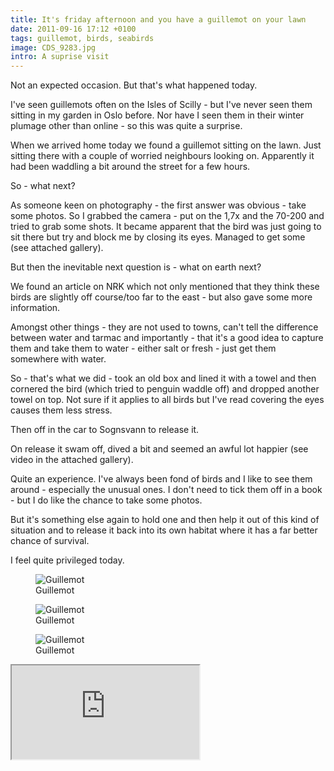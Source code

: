 ```yaml
---
title: It's friday afternoon and you have a guillemot on your lawn
date: 2011-09-16 17:12 +0100
tags: guillemot, birds, seabirds
image: CDS_9283.jpg
intro: A suprise visit
---
```


Not an expected occasion. But that's what happened today.

I've seen guillemots often on the Isles of Scilly - but I've never seen them sitting in my garden in Oslo before. Nor have I seen them in their winter plumage other than online - so this was quite a surprise.

When we arrived home today we found a guillemot sitting on the lawn. Just sitting there with a couple of worried neighbours looking on. Apparently it had been waddling a bit around the street for a few hours.

So - what next?

As someone keen on photography - the first answer was obvious - take some photos. So I grabbed the camera - put on the 1,7x and the 70-200 and tried to grab some shots. It became apparent that the bird was just going to sit there but try and block me by closing its eyes. Managed to get some (see attached gallery).

But then the inevitable next question is - what on earth next?

We found an article on NRK which not only mentioned that they think these birds are slightly off course/too far to the east - but also gave some more information.

Amongst other things - they are not used to towns, can't tell the difference between water and tarmac and importantly - that it's a good idea to capture them and take them to water - either salt or fresh - just get them somewhere with water.

So - that's what we did - took an old box and lined it with a towel and then cornered the bird (which tried to penguin waddle off) and dropped another towel on top. Not sure if it applies to all birds but I've read covering the eyes causes them less stress.

Then off in the car to Sognsvann to release it.

On release it swam off, dived a bit and seemed an awful lot happier (see video in the attached gallery).

Quite an experience. I've always been fond of birds and I like to see them around - especially the unusual ones. I don't need to tick them off in a book - but I do like the chance to take some photos.

But it's something else again to hold one and then help it out of this kind of situation and to release it back into its own habitat where it has a far better chance of survival.

I feel quite privileged today.

<figure class="figure w-100 text-center">
  <img class="figure-img img-fluid rounded" src="/images/posts/2011/09/CDS_9283.jpg" title="Guillemot" alt="Guillemot"/>
  <figcaption class="figure-caption">Guillemot</figcaption>
</figure>

<figure class="figure w-100 text-center">
  <img class="figure-img img-fluid rounded" src="/images/posts/2011/09/CDS_9284.jpg" title="Guillemot" alt="Guillemot"/>
  <figcaption class="figure-caption">Guillemot</figcaption>
</figure>

<figure class="figure w-100 text-center">
  <img class="figure-img img-fluid rounded" src="/images/posts/2011/09/CDS_9303.jpg" title="Guillemot" alt="Guillemot"/>
  <figcaption class="figure-caption">Guillemot</figcaption>
</figure>

<div class="ratio ratio-16x9">
  <iframe src="https://www.youtube.com/embed/rQtOsKWg7nc" title="Guillemot" allow="accelerometer; autoplay; clipboard-write; encrypted-media; gyroscope; picture-in-picture" allowfullscreen></iframe>
</div>
